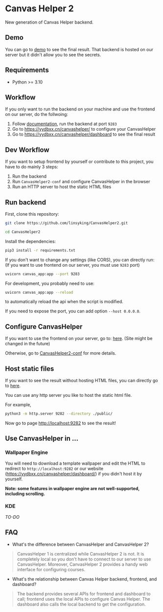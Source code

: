 # Canvas Helper 2

New generation of Canvas Helper backend.

## Demo

You can go to [demo](https://yydbxx.cn/test/canvashelper/) to see the final result. That backend is hosted on our server but it didn't allow you to see the secrets.

## Requirements

- Python >= 3.10

## Workflow

If you only want to run the backend on your machine and use the frontend on our server, do the follwoing:

1. Follow [documentation](https://github.com/linsyking/CanvasHelper2#run-backend), run the backend at port `9283`
2. Go to <https://yydbxx.cn/canvashelper/> to configure your CanvasHelper
2. Go to <https://yydbxx.cn/canvashelper/dashboard> to see the final result

## Dev Workflow

If you want to setup frontend by yourself or contribute to this project, you have to do mainly 3 steps:

1. Run the backend
2. Run `CanvasHelper2-conf` and configure CanvasHelper in the browser
3. Run an HTTP server to host the static HTML files

## Run backend

First, clone this repository:

```bash
git clone https://github.com/linsyking/CanvasHelper2.git

cd CanvasHelper2
```

Install the dependencies:

```bash
pip3 install -r requirements.txt
```

If you don't want to change any settings (like CORS), you can directly run: (If you want to use frontend on our server, you must use `9283` port)

```bash
uvicorn canvas_app:app --port 9283
```

For development, you probably need to use:

```bash
uvicorn canvas_app:app --reload
```

to automatically reload the api when the script is modified.

If you need to expose the port, you can add option `--host 0.0.0.0`.

## Configure CanvasHelper

If you want to use the frontend on your server, go to: [here](https://yydbxx.cn/canvashelper/). (Site might be changed in the future)

Otherwise, go to [CanvasHelper2-conf](https://github.com/linsyking/CanvasHelper2-conf) for more details.

## Host static files

If you want to see the result without hosting HTML files, you can directly go to [here](https://yydbxx.cn/canvashelper/dashboard/).

You can use any http server you like to host the static html file.

For example,

```bash
python3 -m http.server 9282 --directory ./public/
```

Now go to page <http://localhost:9282> to see the result!

## Use CanvasHelper in ...

### Wallpaper Engine

You will need to download a template wallpaper and edit the HTML to redirect to `http://localhost:9282` or our website (<https://yydbxx.cn/canvashelper/dashboard/>) if you didn't host it by yourself.

**Note: some features in wallpaper engine are not well-supported, including scrolling.**

### KDE

*TO-DO*

## FAQ

- What's the difference between CanvasHelper and CanvasHelper 2?

> CanvasHelper 1 is centralized while CanvasHelper 2 is not. It is completely local so you don't have to connect to our server to use CanvasHelper.
> Moreover, CanvasHelper 2 provides a handy web interface for configuring courses.

- What's the relationship between Canvas Helper backend, frontend, and dashboard?

> The backend provides several APIs for frontend and dashboard to call; frontend uses the local APIs to configure Canvas Helper. The dashboard also calls the local backend to get the configuration.
